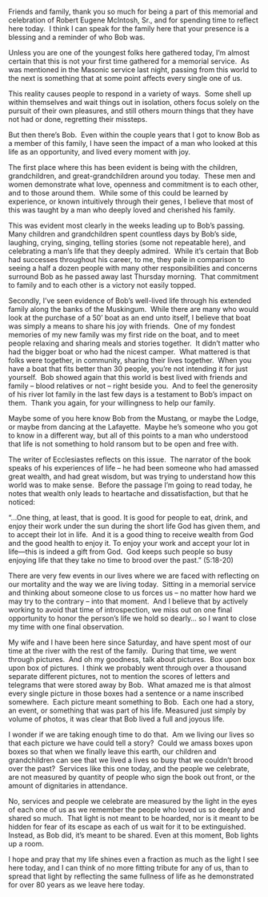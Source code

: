 Friends and family, thank you so much for being a part of this memorial and celebration of Robert Eugene McIntosh, Sr., and for spending time to reflect here today.  I think I can speak for the family here that your presence is a blessing and a reminder of who Bob was.

Unless you are one of the youngest folks here gathered today, I’m almost certain that this is not your first time gathered for a memorial service.  As was mentioned in the Masonic service last night, passing from this world to the next is something that at some point affects every single one of us.  

This reality causes people to respond in a variety of ways.  Some shell up within themselves and wait things out in isolation, others focus solely on the pursuit of their own pleasures, and still others mourn things that they have not had or done, regretting their missteps.

But then there’s Bob.  Even within the couple years that I got to know Bob as a member of this family, I have seen the impact of a man who looked at this life as an opportunity, and lived every moment with joy.

The first place where this has been evident is being with the children, grandchildren, and great-grandchildren around you today.  These men and women demonstrate what love, openness and commitment is to each other, and to those around them.  While some of this could be learned by experience, or known intuitively through their genes, I believe that most of this was taught by a man who deeply loved and cherished his family.  

This was evident most clearly in the weeks leading up to Bob’s passing.  Many children and grandchildren spent countless days by Bob’s side, laughing, crying, singing, telling stories (some not repeatable here), and celebrating a man’s life that they deeply admired.  While it’s certain that Bob had successes throughout his career, to me, they pale in comparison to seeing a half a dozen people with many other responsibilities and concerns surround Bob as he passed away last Thursday morning.  That commitment to family and to each other is a victory not easily topped.

Secondly, I’ve seen evidence of Bob’s well-lived life through his extended family along the banks of the Muskingum.  While there are many who would look at the purchase of a 50’ boat as an end unto itself, I believe that boat was simply a means to share his joy with friends.  One of my fondest memories of my new family was my first ride on the boat, and to meet people relaxing and sharing meals and stories together.  It didn’t matter who had the bigger boat or who had the nicest camper.  What mattered is that folks were together, in community, sharing their lives together.  When you have a boat that fits better than 30 people, you’re not intending it for just yourself.  Bob showed again that this world is best lived with friends and family – blood relatives or not – right beside you.  And to feel the generosity of his river lot family in the last few days is a testament to Bob’s impact on them.  Thank you again, for your willingness to help our family.

Maybe some of you here know Bob from the Mustang, or maybe the Lodge, or maybe from dancing at the Lafayette.  Maybe he’s someone who you got to know in a different way, but all of this points to a man who understood that life is not something to hold ransom but to be open and free with.

The writer of Ecclesiastes reflects on this issue.  The narrator of the book speaks of his experiences of life – he had been someone who had amassed great wealth, and had great wisdom, but was trying to understand how this world was to make sense.  Before the passage I’m going to read today, he notes that wealth only leads to heartache and dissatisfaction, but that he noticed:

“…One thing, at least, that is good. It is good for people to eat, drink, and enjoy their work under the sun during the short life God has given them, and to accept their lot in life.  And it is a good thing to receive wealth from God and the good health to enjoy it. To enjoy your work and accept your lot in life—this is indeed a gift from God.  God keeps such people so busy enjoying life that they take no time to brood over the past.” (5:18-20)  

There are very few events in our lives where we are faced with reflecting on our mortality and the way we are living today.  Sitting in a memorial service and thinking about someone close to us forces us – no matter how hard we may try to the contrary – into that moment.  And I believe that by actively working to avoid that time of introspection, we miss out on one final opportunity to honor the person’s life we hold so dearly… so I want to close my time with one final observation.

My wife and I have been here since Saturday, and have spent most of our time at the river with the rest of the family.  During that time, we went through pictures.  And oh my goodness, talk about pictures.  Box upon box upon box of pictures.  I think we probably went through over a thousand separate different pictures, not to mention the scores of letters and telegrams that were stored away by Bob.  What amazed me is that almost every single picture in those boxes had a sentence or a name inscribed somewhere.  Each picture meant something to Bob.  Each one had a story, an event, or something that was part of his life. Measured just simply by volume of photos, it was clear that Bob lived a full and joyous life.

I wonder if we are taking enough time to do that.  Am we living our lives so that each picture we have could tell a story?  Could we amass boxes upon boxes so that when we finally leave this earth, our children and grandchildren can see that we lived a lives so busy that we couldn’t brood over the past?  Services like this one today, and the people we celebrate, are not measured by quantity of people who sign the book out front, or the amount of dignitaries in attendance.  

No, services and people we celebrate are measured by the light in the eyes of each one of us as we remember the people who loved us so deeply and shared so much.  That light is not meant to be hoarded, nor is it meant to be hidden for fear of its escape as each of us wait for it to be extinguished.  Instead, as Bob did, it’s meant to be shared. Even at this moment, Bob lights up a room.

I hope and pray that my life shines even a fraction as much as the light I see here today, and I can think of no more fitting tribute for any of us, than to spread that light by reflecting the same fullness of life as he demonstrated for over 80 years as we leave here today.